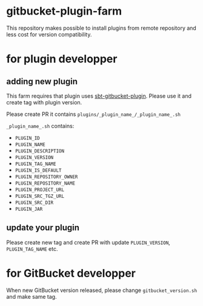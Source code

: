 # gitbucket-plugin-farm

This repository makes possible to install plugins from remote repository and less cost for version compatibility.

# for plugin developper

## adding new plugin

This farm requires that plugin uses [sbt-gitbucket-plugin](https://github.com/gitbucket/sbt-gitbucket-plugin). Please use it and create tag with plugin version.

Please create PR it contains `plugins/_plugin_name_/_plugin_name_.sh`

`_plugin_name_.sh` contains:

- `PLUGIN_ID`
- `PLUGIN_NAME`
- `PLUGIN_DESCRIPTION`
- `PLUGIN_VERSION`
- `PLUGIN_TAG_NAME`
- `PLUGIN_IS_DEFAULT`
- `PLUGIN_REPOSITORY_OWNER`
- `PLUGIN_REPOSITORY_NAME`
- `PLUGIN_PROJECT_URL`
- `PLUGIN_SRC_TGZ_URL`
- `PLUGIN_SRC_DIR`
- `PLUGIN_JAR`

## update your plugin

Please create new tag and create PR with update `PLUGIN_VERSION`, `PLUGIN_TAG_NAME` etc.

# for GitBucket developper

When new GitBucket version released, please change `gitbucket_version.sh` and make same tag.
